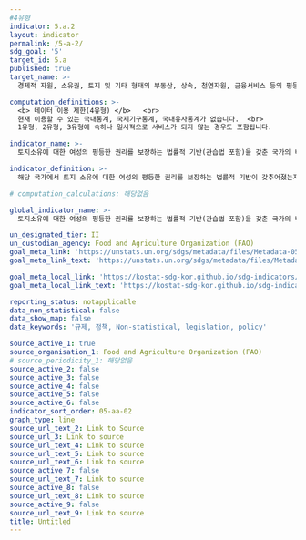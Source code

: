 ```yaml
---
#4유형
indicator: 5.a.2
layout: indicator
permalink: /5-a-2/
sdg_goal: '5'
target_id: 5.a
published: true
target_name: >-
  경제적 자원, 소유권, 토지 및 기타 형태의 부동산, 상속, 천연자원, 금융서비스 등의 평등한 권리를 여성에게 보장하도록 개혁 실시

computation_definitions: >-
  <b> 데이터 이용 제한(4유형) </b>   <br>
  현재 이용할 수 있는 국내통계, 국제기구통계, 국내유사통계가 없습니다.  <br> 
  1유형, 2유형, 3유형에 속하나 일시적으로 서비스가 되지 않는 경우도 포함됩니다.

indicator_name: >-
  토지소유에 대한 여성의 평등한 권리를 보장하는 법률적 기반(관습법 포함)을 갖춘 국가의 비율

indicator_definition: >-
  해당 국가에서 토지 소유에 대한 여성의 평등한 권리를 보장하는 법률적 기반이 갖추어졌는지로 정의됨

# computation_calculations: 해당없음

global_indicator_name: >-
  토지소유에 대한 여성의 평등한 권리를 보장하는 법률적 기반(관습법 포함)을 갖춘 국가의 비율

un_designated_tier: II
un_custodian_agency: Food and Agriculture Organization (FAO)
goal_meta_link: 'https://unstats.un.org/sdgs/metadata/files/Metadata-05-0A-02.pdf'
goal_meta_link_text: 'https://unstats.un.org/sdgs/metadata/files/Metadata-05-0A-02.pdf'

goal_meta_local_link: 'https://kostat-sdg-kor.github.io/sdg-indicators/public/data/Metadata-05-0a-02_KOR.pdf'
goal_meta_local_link_text: 'https://kostat-sdg-kor.github.io/sdg-indicators/public/data/Metadata-05-0a-02_KOR.pdf'

reporting_status: notapplicable
data_non_statistical: false
data_show_map: false
data_keywords: '규제, 정책, Non-statistical, legislation, policy'

source_active_1: true
source_organisation_1: Food and Agriculture Organization (FAO)
# source_periodicity_1: 해당없음
source_active_2: false
source_active_3: false
source_active_4: false
source_active_5: false
source_active_6: false
indicator_sort_order: 05-aa-02
graph_type: line
source_url_text_2: Link to Source
source_url_3: Link to source
source_url_text_4: Link to source
source_url_text_5: Link to source
source_url_text_6: Link to source
source_active_7: false
source_url_text_7: Link to source
source_active_8: false
source_url_text_8: Link to source
source_active_9: false
source_url_text_9: Link to source
title: Untitled
---
```

